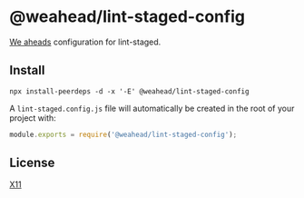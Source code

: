 # @weahead/lint-staged-config

[We aheads](https://www.weahead.se/) configuration for lint-staged.

## Install

`npx install-peerdeps -d -x '-E' @weahead/lint-staged-config`

A `lint-staged.config.js` file will automatically be created in the root of your project with:

```js
module.exports = require('@weahead/lint-staged-config');
```

## License

[X11](LICENSE)
